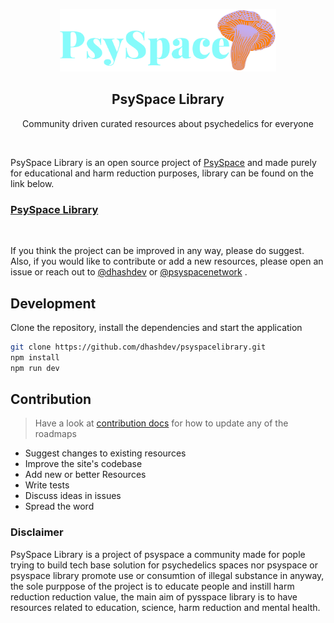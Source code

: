 <p align="center">
  <img src="public/PsySpace-text-logo-385x111.png" height="100">
  <h2 align="center">PsySpace Library</h2>
  <p align="center">Community driven curated resources about psychedelics for everyone<p>
  <p align="center">
    <!-- <a href="/">
     <img src="https://img.shields.io/badge/-Library%20-0a0a0a.svg?style=flat&colorA=0a0a0a" alt="library" />
    </a>
    <a href="/">
     <img src="https://img.shields.io/badge/-psyspace%20-0a0a0a.svg?style=flat&colorA=0a0a0a" alt="psyspace" />
    </a> -->

  </p>
</p>

<br>

PsySpace Library is an open source project of [PsySpace](https://psyspace.in) and made purely for educational and harm reduction purposes, library can be found on the link below.

### [PsySpace Library](https://psyspacelibrary.in/)

<br>

If you think the project can be improved in any way, please do suggest. Also, if you would like to contribute or add a new resources, please open an issue or reach out to [@dhashdev](https://twitter.com/dhashdev) or [@psyspacenetwork](https://twitter.com/psyspacenetwork) .

## Development

Clone the repository, install the dependencies and start the application

```bash
git clone https://github.com/dhashdev/psyspacelibrary.git
npm install
npm run dev
```

## Contribution

> Have a look at [contribution docs](./contributing) for how to update any of the roadmaps

- Suggest changes to existing resources
- Improve the site's codebase
- Add new or better Resources
- Write tests
- Discuss ideas in issues
- Spread the word

### Disclaimer

PsySpace Library is a project of psyspace a community made for
pople trying to build tech base solution for psychedelics spaces
nor psyspace or psyspace library promote use or consumtion of
illegal substance in anyway, the sole purppose of the project is
to educate people and instill harm reduction reduction value, the
main aim of pysspace library is to have resources related to
education, science, harm reduction and mental health.
